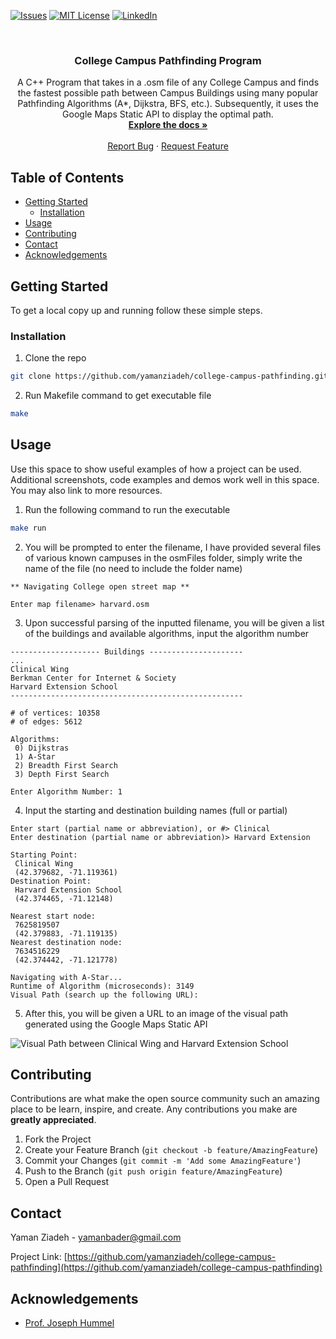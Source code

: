 <!-- PROJECT SHIELDS -->
<!--
*** I'm using markdown "reference style" links for readability.
*** Reference links are enclosed in brackets [ ] instead of parentheses ( ).
*** See the bottom of this document for the declaration of the reference variables
*** for contributors-url, forks-url, etc. This is an optional, concise syntax you may use.
*** https://www.markdownguide.org/basic-syntax/#reference-style-links
-->
[![Issues][issues-shield]][issues-url]
[![MIT License][license-shield]][license-url]
[![LinkedIn][linkedin-shield]][linkedin-url]



<!-- PROJECT LOGO -->
<br />
<p align="center">
  <h3 align="center">College Campus Pathfinding Program</h3>

  <p align="center">
A C++ Program that takes in a .osm file of any College Campus and finds the fastest possible path between Campus Buildings using many popular Pathfinding     Algorithms (A*, Dijkstra, BFS, etc.). Subsequently, it uses the Google Maps Static API to display the optimal path.
    <br />
    <a href="https://github.com/yamanziadeh/college-campus-pathfinding/"><strong>Explore the docs »</strong></a>
    <br />
    <br />
    <a href="https://github.com/yamanziadeh/college-campus-pathfinding/issues">Report Bug</a>
    ·
    <a href="https://github.com/yamanziadeh/college-campus-pathfinding/issues">Request Feature</a>
  </p>
</p>



<!-- TABLE OF CONTENTS -->
## Table of Contents

* [Getting Started](#getting-started)
  * [Installation](#installation)
* [Usage](#usage)
* [Contributing](#contributing)
* [Contact](#contact)
* [Acknowledgements](#acknowledgements)



<!-- GETTING STARTED -->
## Getting Started

To get a local copy up and running follow these simple steps.

### Installation
 
1. Clone the repo
```sh
git clone https://github.com/yamanziadeh/college-campus-pathfinding.git
```
2. Run Makefile command to get executable file
```sh
make
```



<!-- USAGE EXAMPLES -->
## Usage

Use this space to show useful examples of how a project can be used. Additional screenshots, code examples and demos work well in this space. You may also link to more resources.

1. Run the following command to run the executable
```sh
make run
```

2. You will be prompted to enter the filename, I have provided several files of various known campuses in the osmFiles folder, simply write the name of the
file (no need to include the folder name)
```
** Navigating College open street map **

Enter map filename> harvard.osm
```

3. Upon successful parsing of the inputted filename, you will be given a list of the buildings and available algorithms, input the algorithm number
```
-------------------- Buildings ---------------------
...
Clinical Wing
Berkman Center for Internet & Society
Harvard Extension School
----------------------------------------------------

# of vertices: 10358
# of edges: 5612

Algorithms: 
 0) Dijkstras
 1) A-Star
 2) Breadth First Search
 3) Depth First Search

Enter Algorithm Number: 1
```

4. Input the starting and destination building names (full or partial)
```
Enter start (partial name or abbreviation), or #> Clinical
Enter destination (partial name or abbreviation)> Harvard Extension

Starting Point:
 Clinical Wing
 (42.379682, -71.119361)
Destination Point:
 Harvard Extension School
 (42.374465, -71.12148)

Nearest start node:
 7625819507
 (42.379883, -71.119135)
Nearest destination node:
 7634516229
 (42.374442, -71.121778)
 
Navigating with A-Star...
Runtime of Algorithm (microseconds): 3149
Visual Path (search up the following URL): 
```
5. After this, you will be given a URL to an image of the visual path generated using the Google Maps Static API

![Visual Path between Clinical Wing and Harvard Extension School](https://i.ibb.co/RQxKFYN/staticmap.png)


<!-- CONTRIBUTING -->
## Contributing

Contributions are what make the open source community such an amazing place to be learn, inspire, and create. Any contributions you make are **greatly appreciated**.

1. Fork the Project
2. Create your Feature Branch (`git checkout -b feature/AmazingFeature`)
3. Commit your Changes (`git commit -m 'Add some AmazingFeature'`)
4. Push to the Branch (`git push origin feature/AmazingFeature`)
5. Open a Pull Request



<!-- CONTACT -->
## Contact

Yaman Ziadeh - yamanbader@gmail.com

Project Link: [https://github.com/yamanziadeh/college-campus-pathfinding](https://github.com/yamanziadeh/college-campus-pathfinding)



<!-- ACKNOWLEDGEMENTS -->
## Acknowledgements

* [Prof. Joseph Hummel](https://cs.uic.edu/profiles/joe-hummel/)





<!-- MARKDOWN LINKS & IMAGES -->
<!-- https://www.markdownguide.org/basic-syntax/#reference-style-links -->
[issues-shield]: https://img.shields.io/github/issues/othneildrew/Best-README-Template.svg?style=flat-square
[issues-url]: https://github.com/yamanziadeh/college-campus-pathfinding/issues
[license-shield]: https://img.shields.io/github/license/othneildrew/Best-README-Template.svg?style=flat-square
[license-url]: https://github.com/othneildrew/Best-README-Template/blob/master/LICENSE.txt
[linkedin-shield]: https://img.shields.io/badge/-LinkedIn-black.svg?style=flat-square&logo=linkedin&colorB=555
[linkedin-url]: https://www.linkedin.com/in/yaman-ziadeh/
[product-screenshot]: images/screenshot.png
